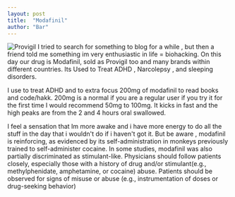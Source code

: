 ```yaml
---
layout: post
title:  "Modafinil"
author: "Bar"
---
```

 ![Provigil](http://insecu.re/images/provigil.png)
I tried to search for something to blog for a while , but then a friend told me something im very enthusiastic in life = biohacking. On this day our drug is Modafinil, sold as Provigil too and many brands within different countries. Its Used to Treat ADHD , Narcolepsy , and sleeping disorders.

I use to treat ADHD and to extra focus 200mg of modafinil to read books and code/hakk. 200mg is a normal if you are a regular user if you try it for the first time I would recommend 50mg to 100mg. It kicks in fast and the high peaks are from the 2 and 4 hours oral swallowed.

I feel a sensation that Im more awake and i have more energy to do all the stuff in the day that i wouldn't do if i haven't got it.
But be aware , modafinil is reinforcing, as evidenced by its self-administration in monkeys previously trained to self-administer cocaine. In some studies, modafinil was also partially discriminated as stimulant-like. Physicians should follow patients closely, especially those with a history of drug and/or stimulant(e.g., methylphenidate, amphetamine, or cocaine) abuse. Patients should be observed for signs of misuse or abuse (e.g., instrumentation of doses or drug-seeking behavior)
